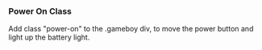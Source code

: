 ### Power On Class
Add class "power-on" to the .gameboy div, to move the power button and light up the battery light.
